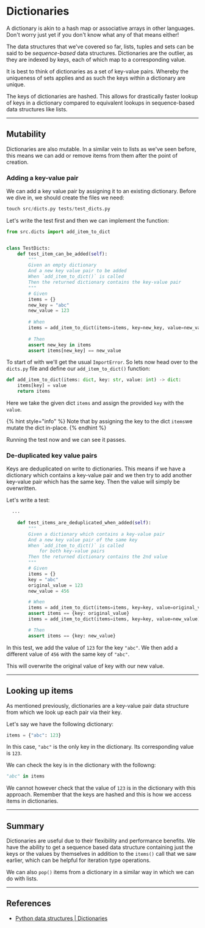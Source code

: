 # Dictionaries

A dictionary is akin to a hash map or associative arrays in other languages. Don't worry just yet if you don't know what any of that means either!

The data structures that we've covered so far, lists, tuples and sets can be said to be _sequence-based_ data structures. Dictionaries are the outlier, as they are indexed by keys, each of which map to a corresponding value.

It is best to think of dictionaries as a set of key-value pairs. Whereby the uniqueness of sets applies and as such the keys within a dictionary are unique.

The keys of dictionaries are hashed. This allows for drastically faster lookup of keys in a dictionary compared to equivalent lookups in sequence-based data structures like lists.

***

## Mutability

Dictionaries are also mutable. In a similar vein to lists as we've seen before, this means we can add or remove items from them after the point of creation.

### Adding a key-value pair

We can add a key value pair by assigning it to an existing dictionary. Before we dive in, we should create the files we need:

```python
touch src/dicts.py tests/test_dicts.py
```

Let's write the test first and then we can implement the function:

```python
from src.dicts import add_item_to_dict


class TestDicts:
    def test_item_can_be_added(self):
        """
        Given an empty dictionary
        And a new key value pair to be added
        When `add_item_to_dict()` is called
        Then the returned dictionary contains the key-value pair
        """
        # Given
        items = {}
        new_key = "abc"
        new_value = 123
        
        # When
        items = add_item_to_dict(items=items, key=new_key, value=new_value)
        
        # Then
        assert new_key in items
        assert items[new_key] == new_value
```

To start of with we'll get the usual `ImportError`. So lets now head over to the `dicts.py` file and define our `add_item_to_dict()` function:

```python
def add_item_to_dict(items: dict, key: str, value: int) -> dict:
    items[key] = value
    return items
```

Here we take the given dict `items` and assign the provided `key` with the `value`.

{% hint style="info" %}
Note that by assigning the key to the dict `items`we mutate the dict in-place.
{% endhint %}

Running the test now and we can see it passes.

### De-duplicated key value pairs

Keys are deduplicated on write to dictionaries. This means if we have a dictionary which contains a key-value pair and we then try to add another key-value pair which has the same key. Then the value will simply be overwritten.

Let's write a test:

```python
  ...  
    
    def test_items_are_deduplicated_when_added(self):
        """
        Given a dictionary which contains a key-value pair
        And a new key value pair of the same key
        When `add_item_to_dict()` is called
            for both key-value pairs
        Then the returned dictionary contains the 2nd value
        """
        # Given
        items = {}
        key = "abc"
        original_value = 123
        new_value = 456

        # When
        items = add_item_to_dict(items=items, key=key, value=original_value)
        assert items == {key: original_value}
        items = add_item_to_dict(items=items, key=key, value=new_value)

        # Then
        assert items == {key: new_value}
```

In this test, we add the value of `123` for the key `"abc"`. We then add a different value of `456` with the same key of `"abc"`.&#x20;

This will overwrite the original value of key with our new value.

***

## Looking up items

As mentioned previously, dictionaries are a key-value pair data structure from which we look up each pair via their key.

Let's say we have the following dictionary:

```python
items = {"abc": 123}
```

In this case, `"abc"` is the only key in the dictionary. Its corresponding value is `123`.

We can check the key is in the dictionary with the followng:

```python
"abc" in items
```

We cannot however check that the value of `123` is in the dictionary with this approach. Remember that the keys are hashed and this is how we access items in dictionaries.

***

## Summary

Dictionaries are useful due to their flexibility and performance benefits. We have the ability to get a sequence based data structure containing just the keys or the values by themselves in addition to the `items()` call that we saw earlier, which can be helpful for iteration type operations.

We can also `pop()` items from a dictionary in a similar way in which we can do with lists.

***

## References

* [Python data structures | Dictionaries](https://docs.python.org/3/tutorial/datastructures.html#dictionaries)

